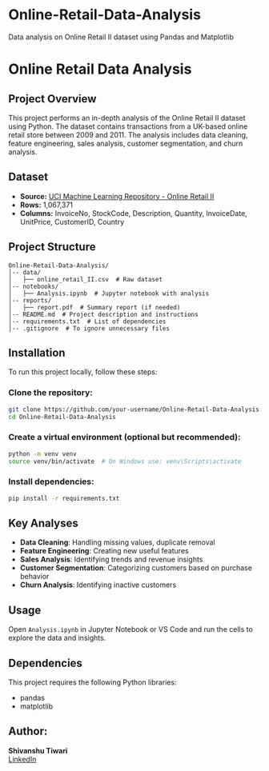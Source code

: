 # Online-Retail-Data-Analysis
Data analysis on Online Retail II dataset using Pandas and Matplotlib

# Online Retail Data Analysis

## Project Overview

This project performs an in-depth analysis of the Online Retail II dataset using Python. The dataset contains transactions from a UK-based online retail store between 2009 and 2011. The analysis includes data cleaning, feature engineering, sales analysis, customer segmentation, and churn analysis.

## Dataset

- **Source:** [UCI Machine Learning Repository - Online Retail II](https://archive.ics.uci.edu/dataset/502/online+retail+ii)
- **Rows:** 1,067,371
- **Columns:** InvoiceNo, StockCode, Description, Quantity, InvoiceDate, UnitPrice, CustomerID, Country

## Project Structure

```
Online-Retail-Data-Analysis/
│-- data/
│   ├── online_retail_II.csv  # Raw dataset
│-- notebooks/
│   ├── Analysis.ipynb  # Jupyter notebook with analysis
│-- reports/
│   ├── report.pdf  # Summary report (if needed)
│-- README.md  # Project description and instructions
│-- requirements.txt  # List of dependencies
│-- .gitignore  # To ignore unnecessary files
```

## Installation

To run this project locally, follow these steps:

### Clone the repository:
```bash
git clone https://github.com/your-username/Online-Retail-Data-Analysis.git
cd Online-Retail-Data-Analysis
```

### Create a virtual environment (optional but recommended):
```bash
python -m venv venv
source venv/bin/activate  # On Windows use: venv\Scripts\activate
```

### Install dependencies:
```bash
pip install -r requirements.txt
```

## Key Analyses

- **Data Cleaning**: Handling missing values, duplicate removal
- **Feature Engineering**: Creating new useful features
- **Sales Analysis**: Identifying trends and revenue insights
- **Customer Segmentation**: Categorizing customers based on purchase behavior
- **Churn Analysis**: Identifying inactive customers

## Usage

Open `Analysis.ipynb` in Jupyter Notebook or VS Code and run the cells to explore the data and insights.

## Dependencies

This project requires the following Python libraries:

- pandas
- matplotlib

## Author:
**Shivanshu Tiwari**  
[LinkedIn](https://www.linkedin.com/in/shivanshu2407/)
